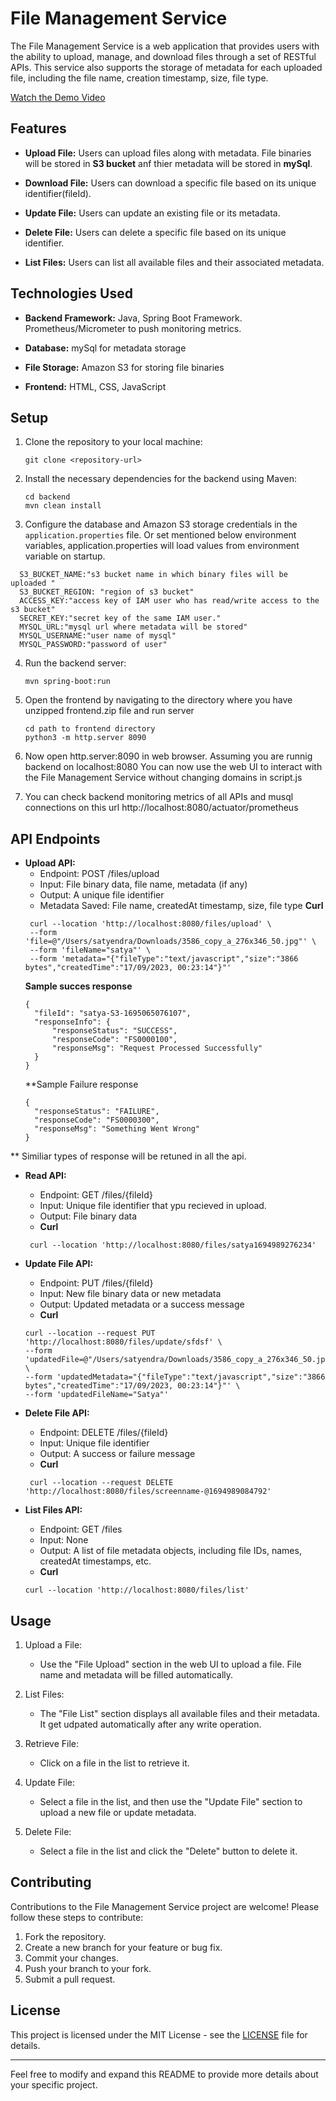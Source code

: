# File Management Service

The File Management Service is a web application that provides users with the ability to upload, manage, and download files through a set of RESTful APIs. This service also supports the storage of metadata for each uploaded file, including the file name, creation timestamp, size, file type.

[Watch the Demo Video](https://drive.google.com/file/d/1fW0mI9Nvt2CFRcaX85Eec6zawRp3Rlty/view)

## Features

- **Upload File:** Users can upload files along with metadata. File binaries will be stored in **S3 bucket** anf thier metadata will be stored in **mySql**.

- **Download File:** Users can download a specific file based on its unique identifier(fileId).

- **Update File:** Users can update an existing file or its metadata.

- **Delete File:** Users can delete a specific file based on its unique identifier.

- **List Files:** Users can list all available files and their associated metadata.

## Technologies Used

- **Backend Framework:** Java, Spring Boot Framework. Prometheus/Micrometer to push monitoring metrics.

- **Database:** mySql for metadata storage

- **File Storage:** Amazon S3 for storing file binaries

- **Frontend:** HTML, CSS, JavaScript

## Setup

1. Clone the repository to your local machine:

   ```
   git clone <repository-url>
   ```

2. Install the necessary dependencies for the backend using Maven:

   ```
   cd backend
   mvn clean install
   ```

3. Configure the database and Amazon S3 storage credentials in the `application.properties` file. Or set mentioned below environment variables, application.properties will load values from environment variable on startup.
 ```
   S3_BUCKET_NAME:"s3 bucket name in which binary files will be uploaded "
   S3_BUCKET_REGION: "region of s3 bucket"
   ACCESS_KEY:"access key of IAM user who has read/write access to the s3 bucket"
   SECRET_KEY:"secret key of the same IAM user."
   MYSQL_URL:"mysql url where metadata will be stored"
   MYSQL_USERNAME:"user name of mysql"
   MYSQL_PASSWORD:"password of user"
 ```
4. Run the backend server:

   ```
   mvn spring-boot:run
   ```

5. Open the frontend by navigating to the  directory where you have unzipped frontend.zip file  and run server

   ```
   cd path to frontend directory
   python3 -m http.server 8090
   ```

6. Now open http.server:8090 in web browser. Assuming you are runnig backend on localhost:8080 You can now use the web UI to interact with the File Management Service without changing domains in script.js
7. You can check backend monitoring metrics of all APIs and musql connections  on this url http://localhost:8080/actuator/prometheus

## API Endpoints

- **Upload  API:**
  - Endpoint: POST /files/upload
  - Input: File binary data, file name, metadata (if any)
  - Output: A unique file identifier
  - Metadata Saved: File name, createdAt timestamp, size, file type
  **Curl**
  ```
   curl --location 'http://localhost:8080/files/upload' \
   --form 'file=@"/Users/satyendra/Downloads/3586_copy_a_276x346_50.jpg"' \
   --form 'fileName="satya"' \
   --form 'metadata="{"fileType":"text/javascript","size":"3866 bytes","createdTime":"17/09/2023, 00:23:14"}"'
  ```
  **Sample succes response**
  ```
  {
    "fileId": "satya-S3-1695065076107",
    "responseInfo": {
        "responseStatus": "SUCCESS",
        "responseCode": "FS0000100",
        "responseMsg": "Request Processed Successfully"
    }
  }
  ```
  **Sample Failure response
  ```
  {
    "responseStatus": "FAILURE",
    "responseCode": "FS0000300",
    "responseMsg": "Something Went Wrong"
  }
  ```
** Similiar types of response will be retuned in all the api.
- **Read  API:**
  - Endpoint: GET /files/{fileId}
  - Input: Unique file identifier that ypu recieved in upload.
  - Output: File binary data
  - **Curl**
  ```
   curl --location 'http://localhost:8080/files/satya1694989276234'
  ```

- **Update File API:**
  - Endpoint: PUT /files/{fileId}
  - Input: New file binary data or new metadata
  - Output: Updated metadata or a success message
  - **Curl**
  ```
  curl --location --request PUT 'http://localhost:8080/files/update/sfdsf' \
  --form 'updatedFile=@"/Users/satyendra/Downloads/3586_copy_a_276x346_50.jpg"' \
  --form 'updatedMetadata="{"fileType":"text/javascript","size":"3866 bytes","createdTime":"17/09/2023, 00:23:14"}"' \
  --form 'updatedFileName="Satya"'
  ```
- **Delete File API:**
  - Endpoint: DELETE /files/{fileId}
  - Input: Unique file identifier
  - Output: A success or failure message
  - **Curl**
  ```
   curl --location --request DELETE 'http://localhost:8080/files/screenname-@1694989084792'
  ```

- **List Files API:**
  - Endpoint: GET /files
  - Input: None
  - Output: A list of file metadata objects, including file IDs, names, createdAt timestamps, etc.
  - **Curl**
  ```
  curl --location 'http://localhost:8080/files/list'
  ```

## Usage

1. Upload a File:
   - Use the "File Upload" section in the web UI to upload a file. File name and  metadata will be filled automatically.

2. List Files:
   - The "File List" section displays all available files and their metadata. It get udpated automatically after any write operation.

3. Retrieve File:
   - Click on a file in the list to retrieve it.

4. Update File:
   - Select a file in the list, and then use the "Update File" section to upload a new file or update metadata.

5. Delete File:
   - Select a file in the list and click the "Delete" button to delete it.

## Contributing

Contributions to the File Management Service project are welcome! Please follow these steps to contribute:

1. Fork the repository.
2. Create a new branch for your feature or bug fix.
3. Commit your changes.
4. Push your branch to your fork.
5. Submit a pull request.

## License

This project is licensed under the MIT License - see the [LICENSE](LICENSE) file for details.

---

Feel free to modify and expand this README to provide more details about your specific project.

